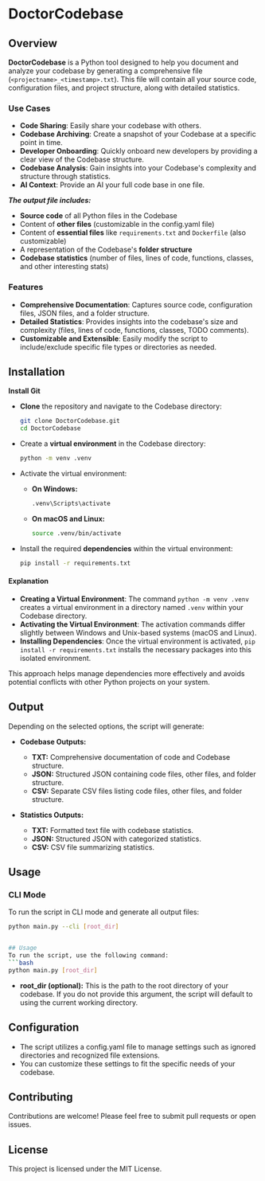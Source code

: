 # DoctorCodebase

## Overview

**DoctorCodebase** is a Python tool designed to help you document and analyze your codebase by generating a comprehensive file (`<projectname>_<timestamp>.txt`). This file will contain all your source code, configuration files, and project structure, along with detailed statistics.

### Use Cases

- **Code Sharing**: Easily share your codebase with others.
- **Codebase Archiving**: Create a snapshot of your Codebase at a specific point in time.
- **Developer Onboarding**: Quickly onboard new developers by providing a clear view of the Codebase structure.
- **Codebase Analysis**: Gain insights into your Codebase's complexity and structure through statistics.
- **AI Context**: Provide an AI your full code base in one file.

**_The output file includes:_**

- **Source code** of all Python files in the Codebase
- Content of **other files** (customizable in the config.yaml file)
- Content of **essential files** like `requirements.txt` and `Dockerfile` (also customizable)
- A representation of the Codebase's **folder structure**
- **Codebase statistics** (number of files, lines of code, functions, classes, and other interesting stats)

### Features

- **Comprehensive Documentation**: Captures source code, configuration files, JSON files, and a folder structure.
- **Detailed Statistics**: Provides insights into the codebase's size and complexity (files, lines of code, functions, classes, TODO comments).
- **Customizable and Extensible**: Easily modify the script to include/exclude specific file types or directories as needed.

## Installation

**Install Git** 

- **Clone** the repository and navigate to the Codebase directory:
  ```bash
  git clone DoctorCodebase.git
  cd DoctorCodebase
  ```

- Create a **virtual environment** in the Codebase directory:
  ```bash
  python -m venv .venv
  ```

- Activate the virtual environment:
  - **On Windows:**
    ```bash
    .venv\Scripts\activate
    ```
  - **On macOS and Linux:**
    ```bash
    source .venv/bin/activate
    ```

- Install the required **dependencies** within the virtual environment:
  ``` bash
  pip install -r requirements.txt
  ```

#### Explanation

- **Creating a Virtual Environment**: The command `python -m venv .venv` creates a virtual environment in a directory named `.venv` within your Codebase directory.
- **Activating the Virtual Environment**: The activation commands differ slightly between Windows and Unix-based systems (macOS and Linux).
- **Installing Dependencies**: Once the virtual environment is activated, `pip install -r requirements.txt` installs the necessary packages into this isolated environment.

This approach helps manage dependencies more effectively and avoids potential conflicts with other Python projects on your system.
## Output

Depending on the selected options, the script will generate:

- **Codebase Outputs:**
  - **TXT:** Comprehensive documentation of code and Codebase structure.
  - **JSON:** Structured JSON containing code files, other files, and folder structure.
  - **CSV:** Separate CSV files listing code files, other files, and folder structure.

- **Statistics Outputs:**
  - **TXT:** Formatted text file with codebase statistics.
  - **JSON:** Structured JSON with categorized statistics.
  - **CSV:** CSV file summarizing statistics.

## Usage

### CLI Mode

To run the script in CLI mode and generate all output files:
```bash
python main.py --cli [root_dir]


## Usage
To run the script, use the following command:
```bash
python main.py [root_dir]
```

- **root_dir (optional):** This is the path to the root directory of your codebase. If you do not provide this argument, the script will default to using the current working directory.



## Configuration
- The script utilizes a config.yaml file to manage settings such as ignored directories and recognized file extensions.
- You can customize these settings to fit the specific needs of your codebase.

## Contributing

Contributions are welcome! Please feel free to submit pull requests or open issues.

## License

This project is licensed under the MIT License.
